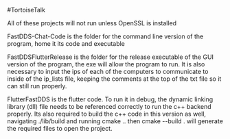 #TortoiseTalk

All of these projects will not run unless OpenSSL is installed

FastDDS-Chat-Code is the folder for the command line version of the program, home it its code and executable

FastDDSFlutterRelease is the folder for the release executable of the GUI version of the program, the exe will allow the program to run. It is also necessary to input the ips of each of the computers to communicate to inside of the ip_lists file, keeping the comments at the top of the txt file so it can still run properly.

FlutterFastDDS is the flutter code. To run it in debug, the dynamic linking library (dll) file needs to be referenced correctly to run the c++ backend properly.
Its also required to build the c++ code in this version as well,
navigating ./lib/build and running 
cmake ..
then
cmake --build .
will generate the required files to open the project.